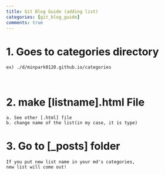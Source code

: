 ```yaml
---
title: Git Blog Guide (adding list)
categories: [git_blog_guide]
comments: true
---
```



# 1. Goes to categories directory
```
ex) ./d/minpark0120.github.io/categories
```
&nbsp;

# 2. make [listname].html File
```
a. See other [.html] file
b. change name of the list(in my case, it is type)
```

# 3. Go to [_posts] folder

```
If you put new list name in your md's categories,
new list will come out!
```
